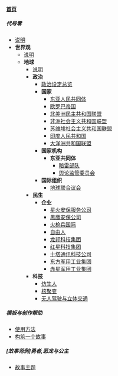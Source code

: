 
#### [首页](?file=home-首页)

##### 代号零
- [说明](?file=1-代号零/01-说明 "说明")
- **世界观**
    - [说明](?file=1-代号零/02-世界观/01-说明 "说明")
    - **地球**
        - [说明](?file=1-代号零/02-世界观/02-地球/01-说明 "说明")
        - **政治**
            - [政治设定总览](?file=1-代号零/02-世界观/02-地球/02-政治/02-政治设定总览 "政治设定总览")
            - **国家**
                - [东亚人民共同体](?file=1-代号零/02-世界观/02-地球/02-政治/03-国家/02-东亚人民共同体 "东亚人民共同体")
                - [欧罗巴帝国](?file=1-代号零/02-世界观/02-地球/02-政治/03-国家/03-欧罗巴帝国 "欧罗巴帝国")
                - [北美洲民主共和国联盟](?file=1-代号零/02-世界观/02-地球/02-政治/03-国家/04-北美洲民主共和国联盟 "北美洲民主共和国联盟")
                - [非洲社会主义共和国联盟](?file=1-代号零/02-世界观/02-地球/02-政治/03-国家/05-非洲社会主义共和国联盟 "非洲社会主义共和国联盟")
                - [苏维埃社会主义共和国联盟](?file=1-代号零/02-世界观/02-地球/02-政治/03-国家/06-苏维埃社会主义共和国联盟 "苏维埃社会主义共和国联盟")
                - [印度人民共和国](?file=1-代号零/02-世界观/02-地球/02-政治/03-国家/07-印度人民共和国 "印度人民共和国")
                - [大洋洲共和国联盟](?file=1-代号零/02-世界观/02-地球/02-政治/03-国家/08-大洋洲共和国联盟 "大洋洲共和国联盟")
            - **国家机构**
                - **东亚共同体**
                    - [暗雷部队](?file=1-代号零/02-世界观/02-地球/02-政治/04-国家机构/02-东亚共同体/02-暗雷部队 "暗雷部队")
                    - [舆论监管委员会](?file=1-代号零/02-世界观/02-地球/02-政治/04-国家机构/02-东亚共同体/03-舆论监管委员会 "舆论监管委员会")
            - **国际组织**
                - [地球联合议会](?file=1-代号零/02-世界观/02-地球/02-政治/05-国际组织/02-地球联合议会 "地球联合议会")
        - **民生**
            - **企业**
                - [星火安保服务公司](?file=1-代号零/02-世界观/02-地球/03-民生/02-企业/02-星火安保服务公司 "星火安保服务公司")
                - [黑鹰安保公司](?file=1-代号零/02-世界观/02-地球/03-民生/02-企业/03-黑鹰安保公司 "黑鹰安保公司")
                - [火枪兵国际](?file=1-代号零/02-世界观/02-地球/03-民生/02-企业/04-火枪兵国际 "火枪兵国际")
                - [自由人](?file=1-代号零/02-世界观/02-地球/03-民生/02-企业/05-自由人 "自由人")
                - [龙邦科技集团](?file=1-代号零/02-世界观/02-地球/03-民生/02-企业/06-龙邦科技集团 "龙邦科技集团")
                - [红星科技集团](?file=1-代号零/02-世界观/02-地球/03-民生/02-企业/07-红星科技集团 "红星科技集团")
                - [十塔通讯科技公司](?file=1-代号零/02-世界观/02-地球/03-民生/02-企业/08-十塔通讯科技公司 "十塔通讯科技公司")
                - [东方军用工业集团](?file=1-代号零/02-世界观/02-地球/03-民生/02-企业/09-东方军用工业集团 "东方军用工业集团")
                - [赤星军用工业集团](?file=1-代号零/02-世界观/02-地球/03-民生/02-企业/10-赤星军用工业集团 "赤星军用工业集团")
        - **科技**
            - [仿生人](?file=1-代号零/02-世界观/02-地球/05-科技/02-仿生人 "仿生人")
            - [核聚变](?file=1-代号零/02-世界观/02-地球/05-科技/03-核聚变 "核聚变")
            - [无人驾驶与立体交通](?file=1-代号零/02-世界观/02-地球/05-科技/04-无人驾驶与立体交通 "无人驾驶与立体交通")

##### 模板与创作帮助
- [使用方法](?file=2-模板与创作帮助/01-使用方法 "使用方法")
- [构筑一个故事](?file=2-模板与创作帮助/02-构筑一个故事 "构筑一个故事")

##### &#91;故事范例&#93;勇者,恶龙与公主
- [故事主题](?file=3-[故事范例]勇者,恶龙与公主/01-故事主题 "故事主题")
